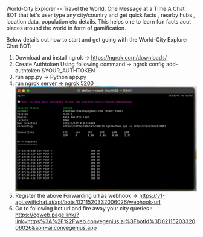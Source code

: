 World-City Explorer -- Travel the World, One Message at a Time
      A Chat BOT that let's user type any city/country and get quick facts , nearby hubs , location data, population etc details.
      This helps one to learn fun facts aout places around the world in form of gamification.

Below details out how to start and get going with the World-City Explorer Chat BOT:

1. Download and install ngrok -> https://ngrok.com/downloads/
2. Create Authtoken Using following command -> ngrok config add-authtoken $YOUR_AUTHTOKEN
3. run app.py -> Python app.py
4. run ngrok server -> ngrok 5200 ![img.png](img.png)
5. Register the above Forwarding url as webhook -> https://v1-api.swiftchat.ai/api/bots/0211520332006026/webhook-url
6. Go to following bot url and fire away your city queries : https://cgweb.page.link/?link=https%3A%2F%2Fweb.convegenius.ai%3FbotId%3D0211520332006026&apn=ai.convegenius.app

